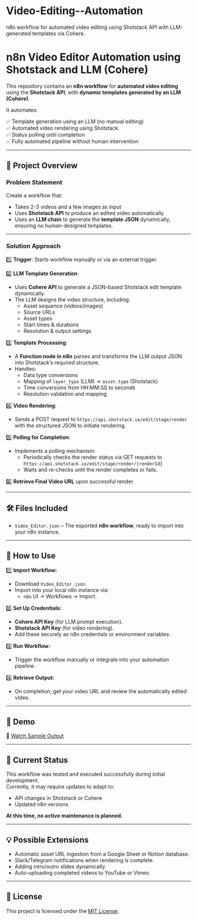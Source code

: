 # Video-Editing--Automation
n8n workflow for automated video editing using Shotstack API with LLM-generated templates via Cohere.
# n8n Video Editor Automation using Shotstack and LLM (Cohere)

This repository contains an **n8n workflow** for **automated video editing** using the **Shotstack API**, with **dynamic templates generated by an LLM (Cohere)**.

It automates:

✅ Template generation using an LLM (no manual editing)  
✅ Automated video rendering using Shotstack  
✅ Status polling until completion  
✅ Fully automated pipeline without human intervention

---

## 📌 Project Overview

### Problem Statement

Create a workflow that:
- Takes 2-3 videos and a few images as input
- Uses **Shotstack API** to produce an edited video automatically
- Uses an **LLM chain** to generate the **template JSON** dynamically, ensuring no human-designed templates.

---

### Solution Approach

1️⃣ **Trigger**: Starts workflow manually or via an external trigger.

2️⃣ **LLM Template Generation**:
- Uses **Cohere API** to generate a JSON-based Shotstack edit template dynamically.
- The LLM designs the video structure, including:
  - Asset sequence (videos/images)
  - Source URLs
  - Asset types
  - Start times & durations
  - Resolution & output settings

3️⃣ **Template Processing**:
- A **Function node in n8n** parses and transforms the LLM output JSON into Shotstack’s required structure.
- Handles:
  - Data type conversions
  - Mapping of `layer_type` (LLM) → `asset.type` (Shotstack)
  - Time conversions from HH:MM:SS to seconds
  - Resolution validation and mapping

4️⃣ **Video Rendering**:
- Sends a POST request to `https://api.shotstack.io/edit/stage/render` with the structured JSON to initiate rendering.

5️⃣ **Polling for Completion**:
- Implements a polling mechanism:
  - Periodically checks the render status via GET requests to `https://api.shotstack.io/edit/stage/render/{renderId}`
  - Waits and re-checks until the render completes or fails.

6️⃣ **Retrieve Final Video URL** upon successful render.

---

## 🛠️ Files Included

- `Video_Editor.json` – The exported **n8n workflow**, ready to import into your n8n instance.

---

## 🧩 How to Use

1️⃣ **Import Workflow:**
- Download `Video_Editor.json`.
- Import into your local n8n instance via:
  - `n8n` UI → Workflows → Import.

2️⃣ **Set Up Credentials:**
- **Cohere API Key** (for LLM prompt execution).
- **Shotstack API Key** (for video rendering).
- Add these securely as n8n credentials or environment variables.

3️⃣ **Run Workflow:**
- Trigger the workflow manually or integrate into your automation pipeline.

4️⃣ **Retrieve Output:**
- On completion, get your video URL and review the automatically edited video.

---

## 🚀 Demo

🎥 [Watch Sample Output](https://shotstack-api-stage-output.s3-ap-southeast-2.amazonaws.com/522ac32sw7/a629f194-219b-4721-8330-db43360e985f.mp4)

---


## 🚧 Current Status

This workflow was tested and executed successfully during initial development.  
Currently, it may require updates to adapt to:
- API changes in Shotstack or Cohere
- Updated n8n versions

**At this time, no active maintenance is planned.**

---

## 💡 Possible Extensions

- Automatic asset URL ingestion from a Google Sheet or Notion database.
- Slack/Telegram notifications when rendering is complete.
- Adding intro/outro slides dynamically.
- Auto-uploading completed videos to YouTube or Vimeo.

---

## 📜 License

This project is licensed under the [MIT License](./LICENSE).

